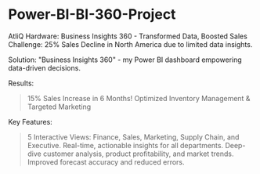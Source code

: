 # Power-BI-BI-360-Project
AtliQ Hardware: Business Insights 360 - Transformed Data, Boosted Sales
Challenge: 25% Sales Decline in North America due to limited data insights.

Solution: "Business Insights 360" - my Power BI dashboard empowering data-driven decisions.

Results:
>15% Sales Increase in 6 Months!
>Optimized Inventory Management & Targeted Marketing

Key Features:
>5 Interactive Views: Finance, Sales, Marketing, Supply Chain, and Executive.
>Real-time, actionable insights for all departments.
>Deep-dive customer analysis, product profitability, and market trends.
>Improved forecast accuracy and reduced errors.

